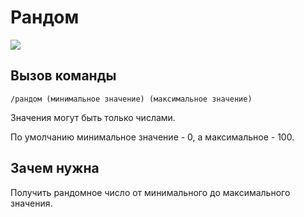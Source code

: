 # Рандом

![](https://img.shields.io/badge/тип_команды-развлекательная-blue?style=for-the-badge)

## Вызов команды

`/рандом (минимальное значение) (максимальное значение)`

Значения могут быть только числами.

По умолчанию минимальное значение - 0, а максимальное - 100.

## Зачем нужна

Получить рандомное число от минимального до максимального значения. 
